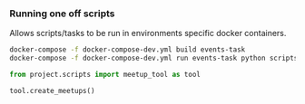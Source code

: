 ### Running one off scripts

Allows scripts/tasks to be run in environments specific docker containers.

```bash
docker-compose -f docker-compose-dev.yml build events-task
docker-compose -f docker-compose-dev.yml run events-task python scripts/test.py
```

```python
from project.scripts import meetup_tool as tool

tool.create_meetups()
```
